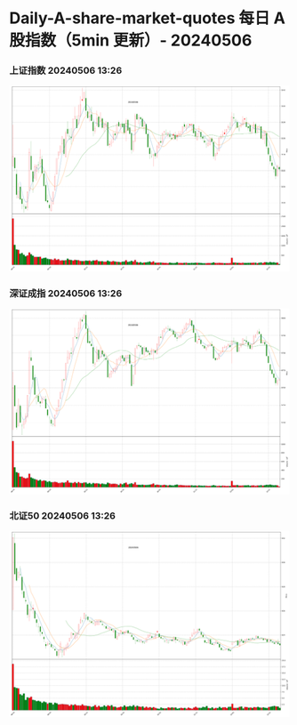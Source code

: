 
# Daily-A-share-market-quotes 每日 A 股指数（5min 更新）- 20240506

### 上证指数 20240506 13:26
![](./fig/2024/5/20240506-sh000001.png)

### 深证成指 20240506 13:26
![](./fig/2024/5/20240506-sz399001.png)

### 北证50 20240506 13:26
![](./fig/2024/5/20240506-bj899050.png)
